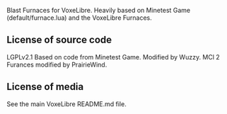 Blast Furnaces for VoxeLibre.
Heavily based on Minetest Game (default/furnace.lua) and the VoxeLibre Furnaces.

License of source code
----------------------
LGPLv2.1
Based on code from Minetest Game.
Modified by Wuzzy.
MCl 2 Furances modified by PrairieWind.

License of media
----------------
See the main VoxeLibre README.md file.
